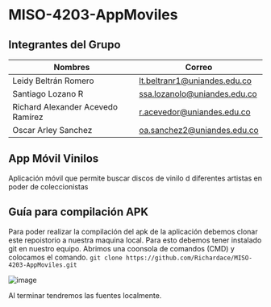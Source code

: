 # MISO-4203-AppMoviles
## Integrantes del Grupo
|  Nombres  | Correo  |  
|---|---|
| Leidy Beltrán Romero  | lt.beltranr1@uniandes.edu.co  |
| Santiago Lozano R  |  ssa.lozanolo@uniandes.edu.co |
| Richard Alexander Acevedo Ramírez   | r.acevedor@uniandes.edu.co   | 
| Oscar Arley Sanchez | oa.sanchez2@uniandes.edu.co |
## App Móvil Vinilos
Aplicación móvil que permite buscar discos de vinilo d diferentes artistas en poder de coleccionistas

## Guía para compilación APK
Para poder realizar la compilación del apk de la aplicación debemos clonar este repoistorio a nuestra maquina local. Para esto debemos tener instalado git en nuestro equipo. Abrimos una coonsola de comandos (CMD) y colocamos el comando.
`git clone https://github.com/Richardace/MISO-4203-AppMoviles.git`

![image](https://user-images.githubusercontent.com/111307672/235331821-d5b9721f-2571-4351-a9f2-13b8ded57fa3.png)

Al terminar tendremos las fuentes localmente.
